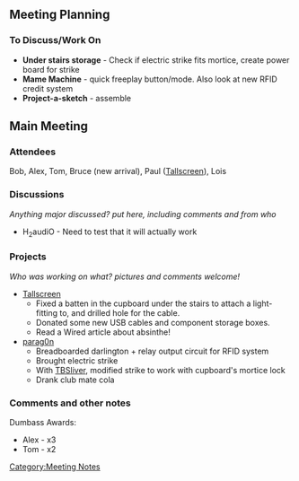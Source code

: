 Meeting Planning
----------------

### To Discuss/Work On

-   **Under stairs storage** - Check if electric strike fits mortice,
    create power board for strike
-   **Mame Machine** - quick freeplay button/mode. Also look at new RFID
    credit system
-   **Project-a-sketch** - assemble

Main Meeting
------------

### Attendees

Bob, Alex, Tom, Bruce (new arrival), Paul
([Tallscreen](user:tallscreen "wikilink")), Lois

### Discussions

*Anything major discussed? put here, including comments and from who*

-   H<sub>2</sub>audiO - Need to test that it will actually work

### Projects

*Who was working on what? pictures and comments welcome!*

-   [Tallscreen](user:tallscreen "wikilink")
    -   Fixed a batten in the cupboard under the stairs to attach a
        light-fitting to, and drilled hole for the cable.
    -   Donated some new USB cables and component storage boxes.
    -   Read a Wired article about absinthe!
-   [parag0n](user:parag0n "wikilink")
    -   Breadboarded darlington + relay output circuit for RFID system
    -   Brought electric strike
    -   With [TBSliver](user:TBSliver "wikilink"), modified strike to
        work with cupboard's mortice lock
    -   Drank club mate cola

### Comments and other notes

Dumbass Awards:

-   Alex - x3
-   Tom - x2

[Category:Meeting Notes](Category:Meeting_Notes "wikilink")